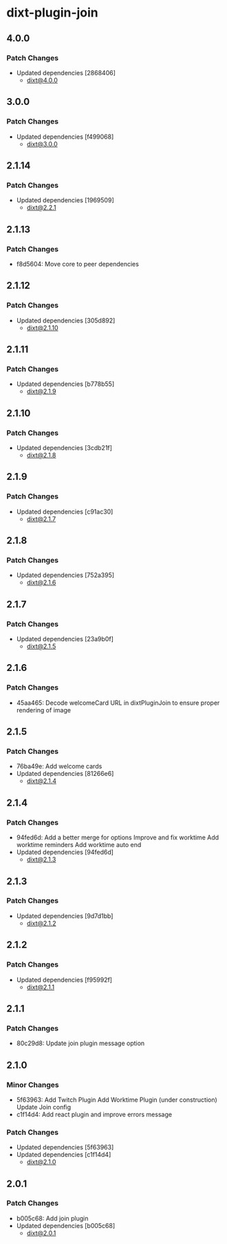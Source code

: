 # dixt-plugin-join

## 4.0.0

### Patch Changes

- Updated dependencies [2868406]
  - dixt@4.0.0

## 3.0.0

### Patch Changes

- Updated dependencies [f499068]
  - dixt@3.0.0

## 2.1.14

### Patch Changes

- Updated dependencies [1969509]
  - dixt@2.2.1

## 2.1.13

### Patch Changes

- f8d5604: Move core to peer dependencies

## 2.1.12

### Patch Changes

- Updated dependencies [305d892]
  - dixt@2.1.10

## 2.1.11

### Patch Changes

- Updated dependencies [b778b55]
  - dixt@2.1.9

## 2.1.10

### Patch Changes

- Updated dependencies [3cdb21f]
  - dixt@2.1.8

## 2.1.9

### Patch Changes

- Updated dependencies [c91ac30]
  - dixt@2.1.7

## 2.1.8

### Patch Changes

- Updated dependencies [752a395]
  - dixt@2.1.6

## 2.1.7

### Patch Changes

- Updated dependencies [23a9b0f]
  - dixt@2.1.5

## 2.1.6

### Patch Changes

- 45aa465: Decode welcomeCard URL in dixtPluginJoin to ensure proper rendering of image

## 2.1.5

### Patch Changes

- 76ba49e: Add welcome cards
- Updated dependencies [81266e6]
  - dixt@2.1.4

## 2.1.4

### Patch Changes

- 94fed6d: Add a better merge for options
  Improve and fix worktime
  Add worktime reminders
  Add worktime auto end
- Updated dependencies [94fed6d]
  - dixt@2.1.3

## 2.1.3

### Patch Changes

- Updated dependencies [9d7d1bb]
  - dixt@2.1.2

## 2.1.2

### Patch Changes

- Updated dependencies [f95992f]
  - dixt@2.1.1

## 2.1.1

### Patch Changes

- 80c29d8: Update join plugin message option

## 2.1.0

### Minor Changes

- 5f63963: Add Twitch Plugin
  Add Worktime Plugin (under construction)
  Update Join config
- c1f14d4: Add react plugin and improve errors message

### Patch Changes

- Updated dependencies [5f63963]
- Updated dependencies [c1f14d4]
  - dixt@2.1.0

## 2.0.1

### Patch Changes

- b005c68: Add join plugin
- Updated dependencies [b005c68]
  - dixt@2.0.1
